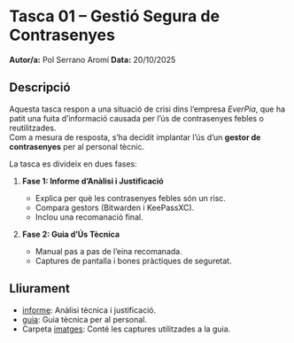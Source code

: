 # Tasca 01 – Gestió Segura de Contrasenyes

**Autor/a:** Pol Serrano Aromí
**Data:** 20/10/2025

## Descripció
Aquesta tasca respon a una situació de crisi dins l’empresa *EverPia*, que ha patit una fuita d’informació causada per l’ús de contrasenyes febles o reutilitzades.  
Com a mesura de resposta, s’ha decidit implantar l’ús d’un **gestor de contrasenyes** per al personal tècnic.

La tasca es divideix en dues fases:

1. **Fase 1: Informe d’Anàlisi i Justificació**  
   - Explica per què les contrasenyes febles són un risc.  
   - Compara gestors (Bitwarden i KeePassXC).  
   - Inclou una recomanació final.

2. **Fase 2: Guia d’Ús Tècnica**  
   - Manual pas a pas de l’eina recomanada.  
   - Captures de pantalla i bones pràctiques de seguretat.

## Lliurament
- [informe](./informe.md): Anàlisi tècnica i justificació.  
- [guia](./guia.md): Guia tècnica per al personal.  
- Carpeta [imatges](./img/): Conté les captures utilitzades a la guia.
